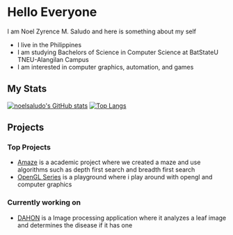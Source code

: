 # Hello Everyone
I am Noel Zyrence M. Saludo and here is something about my self
- I live in the Philippines
- I am studying Bachelors of Science in Computer Science at BatStateU TNEU-Alangilan Campus
- I am interested in computer graphics, automation, and games

## My Stats
[![noelsaludo's GitHub stats](https://github-readme-stats.vercel.app/api?username=noelsaludo&theme=catppuccin_mocha&show_icons=true)](https://github.com/anuraghazra/github-readme-stats)
[![Top Langs](https://github-readme-stats.vercel.app/api/top-langs/?username=noelsaludo&theme=catppuccin_mocha&show_icons=true&layout=compact)](https://github.com/anuraghazra/github-readme-stats)

## Projects
### Top Projects
- [Amaze](https://github.com/NoelSaludo/Amaze) is a academic project where we created a maze and use algorithms 
such as depth first search and breadth first search
- [OpenGL Series](https://github.com/NoelSaludo/OpenGLPlayground) is a playground where i play around with opengl and computer graphics
### Currently working on
- [DAHON](https://github.com/Brian-Kristofer-Perez/DAHON) is a Image processing application where it analyzes a leaf image and determines the disease
if it has one